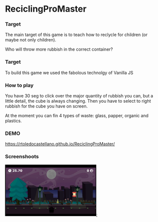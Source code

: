 # ReciclingProMaster
### **Target**

The main target of this game is to teach how to reclycle for children (or maybe not only children).

Who will throw more rubbish in the correct container?

### **Target**

To build this game we used the fabolous technolgy of Vanilla JS

### **How to play**

You have 30 seg to click over the major quantity of rubbish you can, but a little detail, the cube is always changing. Then you have to select to right rubbish for the cube you have on screen.

At the moment you can fin 4 types of waste: glass, papper, organic and plastics.

### **DEMO**

https://rtoledocastellano.github.io/ReciclingProMaster/

### **Screenshoots**

![alt text](assets/images/ReciclingProMaster.gif);


